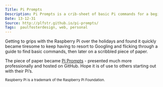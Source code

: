 ```yaml
---
Title: Pi Prompts
Description: Pi Prompts is a crib-sheet of basic Pi commands for a beginner to get to grips with. Hosted on GitHub and caches offline.
Date: 13-12-31
Source: http://plfstr.github.io/pi-prompts/
Tags:  paulfosterdesign, web, personal
---
```

Getting to grips with the Raspberry Pi over the holidays and found it quickly became tiresome to keep having to resort to Googling and flicking through a guide to find basic commands, then later on a scribbled piece of paper.

The piece of paper became [Pi Prompts](http://plfstr.github.io/pi-prompts/) - presented much more professionally and hosted on GitHub. Hope it is of use to others starting out with their Pi’s.

<small class="lowlight">Raspberry Pi is a trademark of the Raspberry Pi Foundation.</small>